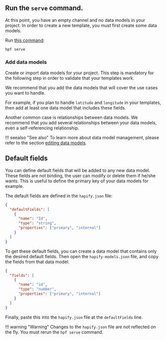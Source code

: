 ## Run the `serve` command.

At this point, you have an empty channel and no data models in your project.
In order to create a new template, you must first create some data models.

Run [this command](../../reference/cli.md#serve):

```bash
hpf serve
```

### Add data models

Create or import data models for your project.
This step is mandatory for the following step in order to validate that your templates work.

We recommend that you add the data models that will cover the use cases you want to handle.

For example, if you plan to handle `latitude` and `longitude` in your templates, then add at least one data model that includes these fields.

Another common case is relationships between data models.
We recommend that you add several relationships between your data models, even a self-referencing relationship.

!!! seealso "See also"
    To learn more about data model management, please refer to the section [editing data models](../existing-boilerplate/step-2-edit-models.md).

## Default fields

You can define default fields that will be added to any new data model.
These fields are not binding, the user can modify or delete them if he/she wants.
This is useful to define the primary key of your data models for example.

The default fields are defined in the `hapify.json` file:

```json
{
  "defaultFields": [
    {
      "name": "Id",
      "type": "string",
      "properties": ["primary", "internal"]
    }
  ]
}
```

To get these default fields, you can create a data model that contains only the desired default fields.
Then open the `hapify-models.json` file, and copy the fields from that data model:

```json
{
  "fields": [
    {
      "name": "id",
      "type": "number",
      "properties": ["primary", "internal"]
    }
  ]
}
```

Finally, paste this into the `hapify.json` file at the `defaultFields` line.

!!! warning "Warning"
    Changes to the `hapify.json` file are not reflected on the fly. You must rerun the `hpf serve` command.
